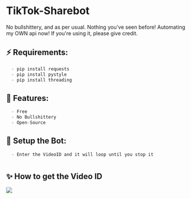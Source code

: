 # TikTok-Sharebot
No bullshittery, and as per usual. Nothing you've seen before! Automating my OWN api now!
If you're using it, please give credit.
## ⚡ Requirements:
```cs
  - pip install requests
  - pip install pystyle
  - pip install threading
```

## 🐺 Features:
```cs
  - Free
  - No Bullshittery
  - Open-Source
```



## 🚀 Setup the Bot:
```cs
  - Enter the VideoID and it will loop until you stop it
```

#

## ✨ How to get the Video ID

<img src='https://cdn.discordapp.com/attachments/947217356445351977/963416117756436520/unknown.png'>


